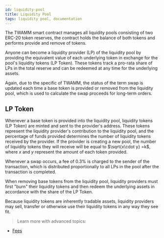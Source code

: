 ```yaml
---
id: liquidity-pool
title: Liquidity Pool
tags: liquidity pool, documentation
---
```


The TWAMM smart contract manages all liquidity pools consisting of two ERC-20 token reserves, the contract holds the balance of both tokens and performs provide and remove of tokens.

Anyone can become a liquidity provider (LP) of the liquidity pool by providing the equivalent value of each underlying token in exchange for the pool's liquidity tokens (LP Token). These tokens track a pro-rata share of LPs in the total reserve and can be redeemed at any time for the underlying assets.

Again, due to the specific of TWAMM, the status of the term swap is updated each time a base token is provided or removed from the liquidity pool, which is used to calculate the swap proceeds for long-term orders.

## LP Token

Whenever a base token is provided into the liquidity pool, liquidity tokens (LP Token) are minted and sent to the provider's address. These tokens represent the liquidity provider's contribution to the liquidity pool, and the percentage of funds provided determines the number of liquidity tokens received by the provider. If the provider is creating a new pool, the number of liquidity tokens they will receive will be equal to $\sqrt{x\cdot y} =k$, where $x$ and $y$ represent the amount of each token provided.

Whenever a swap occurs, a fee of 0.3% is charged to the sender of the transaction, which is distributed proportionally to all LPs in the pool after the transaction is completed.

When removing base tokens from the liquidity pool, liquidity providers must first "burn" their liquidity tokens and then redeem the underlying assets in accordance with the share of the LP Token.

Because liquidity tokens are inherently tradable assets, liquidity providers may sell, transfer or otherwise use their liquidity tokens in any way they see fit.

<!-- ---

![](./images/anatomy.jpg)

# Introduction

Each Pulsar liquidity pool is a trading venue for a pair of ERC20 tokens. When a pool contract is created, its balances of each token are 0; in order for the pool to begin facilitating trades, someone must seed it with an initial deposit of each token. This first liquidity provider is the one who sets the initial price of the pool. They are incentivized to deposit an equal _value_ of both tokens into the pool. To see why, consider the case where the first liquidity provider deposits tokens at a ratio different from the current market rate. This immediately creates a profitable arbitrage opportunity, which is likely to be taken by an external party.

When other liquidity providers add to an existing pool, they must deposit pair tokens proportional to the current price. If they don’t, the liquidity they added is at risk of being arbitraged as well. If they believe the current price is not correct, they may arbitrage it to the level they desire, and add liquidity at that price.

# Pool tokens

![](./images/lp.jpg)

Whenever liquidity is deposited into a pool, unique tokens known as _liquidity tokens_ are minted and sent to the provider's address. These tokens represent a given liquidity provider's contribution to a pool. The proportion of the pool's liquidity provided determines the number of liquidity tokens the provider receives. If the provider is minting a new pool, the number of liquidity tokens they will receive will equal sqrt(x \* y), where x and y represent the amount of each token provided.

Whenever a trade occurs, a 0.3% fee is charged to the transaction sender. This fee is distributed _pro-rata_ to all LPs in the pool upon completion of the trade.

To retrieve the underlying liquidity, plus any fees accrued, liquidity providers must "burn" their liquidity tokens, effectively exchanging them for their portion of the liquidity pool, plus the proportional fee allocation.

As liquidity tokens are themselves tradable assets, liquidity providers may sell, transfer, or otherwise use their liquidity tokens in any way they see fit. -->

> Learn more with advanced topics:

<!-- - [Understanding Returns](../../concepts/03-advanced-topics/03-understanding-returns.md) -->

- [Fees](../03-advanced-topics/07-fees.md)

<!-- # Why pools?

Pulsar is unique in that it doesn’t use an order book to derive the price of an asset or to match buyers and sellers of tokens. Instead, Pulsar uses what are called Liquidity Pools.

Liquidity is typically represented by discrete orders placed by individuals onto a centrally operated order book. A participant looking to provide liquidity or make markets must actively manage their orders, continuously updating them in response to the activity of others in the marketplace.

While order books are foundational to finance and work great for certain use cases, they suffer from a few important limitations that are especially magnified when applied to a decentralized or blockchain-native setting. Order books require intermediary infrastructure to host the orderbook and match orders. This creates points of control and adds additional layers of complexity. They also require active participation and management from market makers who usually use sophisticated infrastructure and algorithms, limiting participation to advanced traders. Order books were invented in a world with relatively few assets being traded, so it is not surprising they aren't ideal for an ecosystem where anyone can create their own token, and those tokens usually have low liquidity. In sum, with the infrastructural trade-offs presented by a platform like Ethereum, order books are not the native architecture for implementing a liquidity protocol on a blockchain.

Pulsar focuses on the strengths of Ethereum to reimagine token swaps from first principles.

A blockchain-native liquidity protocol should take advantage of the trusted code execution environment, the autonomous and perpetually running virtual machine, and an open, permissionless, and inclusive access model that produces an exponentially growing ecosystem of virtual assets.

It is important to reiterate that a Pool is just a smart contract, operated by users calling functions on it. Swapping tokens is calling `swap` on a Pool contract instance, while providing liquidity is calling `deposit`.

Just how end-users can interact with the Pulsar protocol through the Interface (which in turn interacts with the underlying contracts), developers can interact directly with the smart contracts and integrate Pulsar functionality into their own applications without relying on intermediaries or needing permission.

# Developer resources

- To see how to pool tokens in a smart contract read [Providing Liquidity](../../guides/smart-contract-integration/03-providing-liquidity.md). -->
